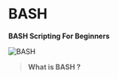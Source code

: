 # BASH
**BASH Scripting For Beginners**

![BASH]([https://raw.githubusercontent.com/yellphonenaing/xss-labs/main/Screenshot_2023-02-06_08_58_22.png](https://encrypted-tbn0.gstatic.com/images?q=tbn:ANd9GcQt5iGGIZHHvZBaHsZf_EqDc_Fyoy7mKOXoNoBWpRzzDtVWQS5r75LcY7GsvdEH5Hv3UG8&usqp=CAU))

> **What is BASH ?**  

